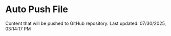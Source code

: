 # Auto Push File

Content that will be pushed to GitHub repository.
Last updated: 07/30/2025, 03:14:17 PM